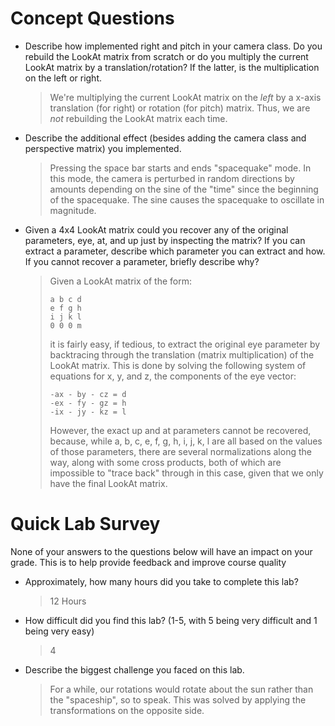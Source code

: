 
# Concept Questions

* Describe how implemented right and pitch in your camera class. Do you rebuild
  the LookAt matrix from scratch or do you multiply the current LookAt matrix
  by a translation/rotation? If the latter, is the multiplication on the left
  or right. 

  > We're multiplying the current LookAt matrix on the *left* by a x-axis 
  > translation (for right) or rotation (for pitch) matrix. Thus, we are *not*
  > rebuilding the LookAt matrix each time.

* Describe the additional effect (besides adding the camera class and
  perspective matrix) you implemented.

  > Pressing the space bar starts and ends "spacequake" mode. In this mode,
  > the camera is perturbed in random directions by amounts depending on the
  > sine of the "time" since the beginning of the spacequake. The sine causes
  > the spacequake to oscillate in magnitude.

* Given a 4x4 LookAt matrix could you recover any of the original parameters,
  eye, at, and up just by inspecting the matrix? If you can extract a
  parameter, describe which parameter you can extract and how. If you cannot
  recover a parameter, briefly describe why? 

  > Given a LookAt matrix of the form:
  >
  > ```a b c d```  
  > ```e f g h```  
  > ```i j k l```  
  > ```0 0 0 m```  
  >
  > it is fairly easy, if tedious, to extract the original eye parameter by
  > backtracing through the translation (matrix multiplication) of the LookAt 
  > matrix. This is done by solving the following system of equations for x, y, 
  > and z, the components of the eye vector:
  >
  > ```-ax - by - cz = d```  
  > ```-ex - fy - gz = h```  
  > ```-ix - jy - kz = l```  
  >
  > However, the exact up and at parameters cannot be recovered, because, while
  > a, b, c, e, f, g, h, i, j, k, l are all based on the values of those
  > parameters, there are several normalizations along the way, along with some
  > cross products, both of which are impossible to "trace back" through in this
  > case, given that we only have the final LookAt matrix.

# Quick Lab Survey

None of your answers to the questions below  will have an impact on your grade.
This is to help provide feedback and improve course quality

* Approximately, how many hours did you take to complete this lab?
  > 12 Hours

* How difficult did you find this lab?  (1-5, with 5 being very difficult and 1
  being very easy)
  > 4

* Describe the biggest challenge you faced on this lab.
  > For a while, our rotations would rotate about the sun rather than the
  > "spaceship", so to speak. This was solved by applying the transformations
  > on the opposite side.
